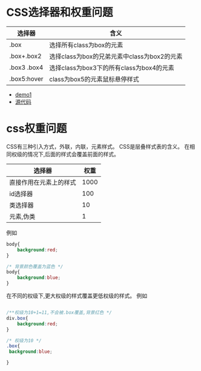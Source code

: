 # CSS选择器和权重问题

|选择器 | 含义|
|---|---|
|.box | 选择所有class为box的元素|
|.box+.box2| 选择class为box的兄弟元素中class为box2的元素|
|.box3 .box4 | 选择class为box3下的所有class为box4的元素| 
|.box5:hover |class为box5的元素鼠标悬停样式|

* [demo1](http://htmlpreview.github.io/?https://github.com/24wings/tutorial/blob/master/css/demos/demo1.html)
* [源代码](demos/demo1.html)


# css权重问题
CSS有三种引入方式，外联，内联，元素样式。
CSS是层叠样式表的含义。
在相同权级的情况下,后面的样式会覆盖前面的样式。

|选择器|权重|
|---|---|
|直接作用在元素上的样式| 1000|
|id选择器 |100|
|类选择器|10|
|元素,伪类|1|

例如
```css
body{
    background:red;
}

/* 背景颜色覆盖为蓝色 */
body{
    background:blue;
}
```
在不同的权级下,更大权级的样式覆盖更低权级的样式。
例如
```css

/**权级为10+1=11,不会被.box覆盖,背景红色 */
div.box{
    background:red;
}

/* 权级为10 */
.box{
 background:blue;    

}


```



